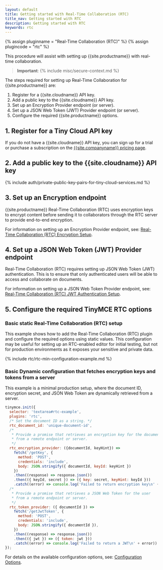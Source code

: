 ```yaml
---
layout: default
title: Getting started with Real-Time Collaboration (RTC)
title_nav: Getting started with RTC
description: Getting started with RTC
keywords: rtc
---
```


{% assign pluginname = "Real-Time Collaboration (RTC)" %}
{% assign plugincode = "rtc" %}



This procedure will assist with setting up {{site.productname}} with real-time collaboration.

> **Important**: {% include misc/secure-context.md %}

The steps required for setting up Real-Time Collaboration for {{site.productname}} are:

1. Register for a {{site.cloudname}} API key.
1. Add a public key to the {{site.cloudname}} API key.
1. Set up an Encryption Provider endpoint (or server).
1. Set up a JSON Web Token (JWT) Provider endpoint (or server).
1. Configure the required {{site.productname}} options.

## 1. Register for a Tiny Cloud API key

If you do not have a {{site.cloudname}} API key, you can sign up for a trial or purchase a subscription on the [{{site.companyname}} pricing page]({{site.pricingpage}}).

## 2. Add a public key to the {{site.cloudname}} API key

{% include auth/private-public-key-pairs-for-tiny-cloud-services.md %}

## 3. Set up an Encryption endpoint

{{site.productname}} Real-Time Collaboration (RTC) uses encryption keys to encrypt content before sending it to collaborators through the RTC server to provide end-to-end encryption.

For information on setting up an Encryption Provider endpoint, see: [Real-Time Collaboration (RTC) Encryption Setup]({{site.baseurl}}/rtc/encryption/).

## 4. Set up a JSON Web Token (JWT) Provider endpoint

Real-Time Collaboration (RTC) requires setting up JSON Web Token (JWT) authentication. This is to ensure that only authenticated users will be able to access and collaborate on documents.

For information on setting up a JSON Web Token Provider endpoint, see: [Real-Time Collaboration (RTC) JWT Authentication Setup]({{site.baseurl}}/rtc/jwt-authentication/).

## 5. Configure the required TinyMCE RTC options

### Basic static Real-Time Collaboration (RTC) setup

This example shows how to add the Real-Time Collaboration (RTC) plugin and configure the required options using static values. This configuration may be useful for setting up an RTC-enabled editor for initial testing, but not for production environments as it exposes your sensitive and private data.

{% include rtc/rtc-min-configuration-example.md %}

### Basic Dynamic configuration that fetches encryption keys and tokens from a server

This example is a minimal production setup, where the document ID, encryption secret, and JSON Web Token are dynamically retrieved from a server.

```js
tinymce.init({
  selector: 'textarea#rtc-example',
  plugins: 'rtc',
  /* Set the document ID as a string. */
  rtc_document_id: 'unique-document-id',
  /*
   * Provide a promise that retrieves an encryption key for the document
   * from a remote endpoint or server.
   */
  rtc_encryption_provider: ({documentId, keyHint}) =>
    fetch('/getKey', {
      method: 'POST',
      credentials: 'include',
      body: JSON.stringify({ documentId, keyId: keyHint })
    })
    .then((response) => response.json())
    .then(({ keyId, secret }) => ({ key: secret, keyHint: keyId }))
    .catch((error) => console.log('Failed to return encryption key\n' + error)),
  /*
   * Provide a promise that retrieves a JSON Web Token for the user
   * from a remote endpoint or server.
   */
  rtc_token_provider: ({ documentId }) =>
    fetch('/getJwtToken', {
      method: 'POST',
      credentials: 'include',
      body: JSON.stringify({ documentId }),
    })
    .then((response) => response.json())
    .then(({ jwt }) => ({ token: jwt }))
    .catch((error) => console.log('Failed to return a JWT\n' + error))
});
```

For details on the available configuration options, see: [Configuration Options]({{site.baseurl}}/rtc/configuration/).
